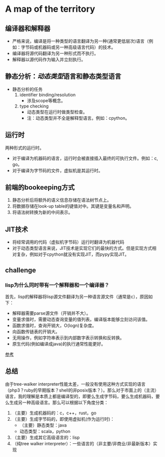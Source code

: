 # A map of the territory

## 编译器和解释器

+ 严格来说，编译是将一种类型的语言翻译为另一种(通常更低层次)语言（例如：字节码或机器码或另一种高级语言代码）的技术。
+ 编译器将源代码翻译为另一种形式而不执行。
+ 解释器以源代码作为输入并立刻执行。

## 静态分析：*动态类型*语言和静态类型语言

+ 静态分析的任务
    1. identifier binding/resolution
        + 涉及scope等概念。
    2. type checking
        + 动态类型在运行时做类型检查。
        + 注：动态类型并不全是解释型语言。例如：cpython。

## 运行时

两种形式的运行时。

+ 对于编译为机器码的语言，运行时会被直接插入最终的可执行文件。例如：c, go。
+ 对于编译为字节码的文件，虚拟机是其运行时。

## 前端的bookeeping方式

1. 静态分析后将额外的语义信息存储在语法树节点上。
2. 将数据存储在look-up table的键值对中。其键是变量名和声明。
3. 将语法树转换为新的中间表示。

## JIT技术

+ 将经常调用的代码（虚拟机字节码）运行时翻译为机器代码
+ 对于动态类型语言来说，JIT技术是实现它们的最快的方式。但是实现方式相对复杂，例如对于cpython就没有实现JIT，而pypy实现JIT。

## challenge

### lisp为什么同时带有一个解释器和一个编译器？

首先，lisp的解释器将lisp源文件翻译为另一种语言源文件（通常是c），原因如下：

+ 解释器需要parse源文件（开销并不大）。
+ 变量求值时，需要动态查询变量的值列表。编译版本能够立刻访问该值。
+ 函数求值时，查询开销大，O(logn)复杂度。
+ 向函数传链表的开销大。
+ 无用操作，例如字符串表示到内部数字表示转换和反转换。
+ 原生代码(例如编译成java)的执行通常性能更好。

[参考](http://www.mlb.co.jp/linux/science/yacas/documentation/LispProgrammingchapter3.html)

## 总结

由于tree-walker interpreter性能太差，一般没有使用这种方式实现的语言（php3？ruby的早期版本？shell的非posix版本？）。那么对于市面上的（主流）语言，我的理解是本质上都是编译型的，即要么生成字节码，要么生成机器码，要么生成另一种高级语言。那么可以根据以下角度分类：

1. （主要）生成机器码的：c，c++，rust，go
2. （主要）生成字节码的，即使用虚拟机(作为运行时)：
    + （主要）静态类型：java
    + 动态类型：scala，python
3. （主要）生成其它高级语言的：lisp
4. （纯tree walker interpreter）：一些语言的（非主要/非商业/非最新版本）实现
